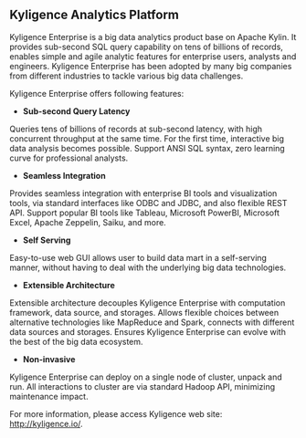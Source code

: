 
## Kyligence Analytics Platform

Kyligence Enterprise is a big data analytics product base on Apache Kylin. It provides sub-second SQL query capability on tens of billions of records, enables simple and agile analytic features for enterprise users, analysts and engineers. Kyligence Enterprise has been adopted by many big companies from different industries to tackle various big data challenges.

Kyligence Enterprise offers following features:

* __Sub-second Query Latency__

Queries tens of billions of records at sub-second latency, with high concurrent throughput at the same time. For the first time, interactive big data analysis becomes possible. Support ANSI SQL syntax, zero learning curve for professional analysts.

* __Seamless Integration__

Provides seamless integration with enterprise BI tools and visualization tools, via standard interfaces like ODBC and JDBC, and also flexible REST API. Support popular BI tools like Tableau, Microsoft PowerBI, Microsoft Excel, Apache Zeppelin, Saiku, and more.

* __Self Serving__

Easy-to-use web GUI allows user to build data mart in a self-serving manner, without having to deal with the underlying big data technologies.


* __Extensible Architecture__

Extensible architecture decouples Kyligence Enterprise with computation framework, data source, and storages. Allows flexible choices between alternative technologies like MapReduce and Spark, connects with different data sources and storages. Ensures Kyligence Enterprise can evolve with the best of the big data ecosystem. 


* __Non-invasive__

Kyligence Enterprise can deploy on a single node of cluster, unpack and run. All interactions to cluster are via standard Hadoop API, minimizing maintenance impact.


For more information, please access Kyligence web site: http://kyligence.io/.